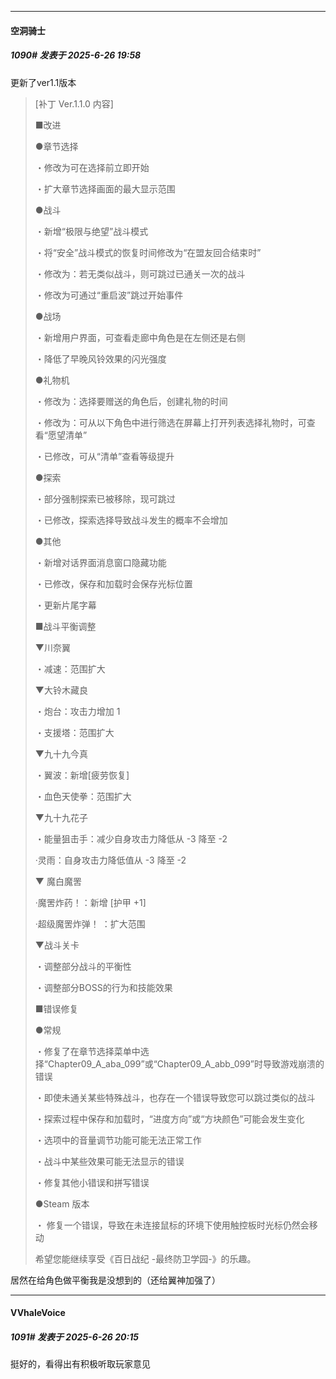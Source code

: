 ﻿
*****

####  空洞骑士  
##### 1090#       发表于 2025-6-26 19:58

更新了ver1.1版本 <blockquote>\[补丁 Ver.1.1.0 内容]

■改进

●章节选择

・修改为可在选择前立即开始

・扩大章节选择画面的最大显示范围

●战斗

・新增“极限与绝望”战斗模式

・将“安全”战斗模式的恢复时间修改为“在盟友回合结束时”

・修改为：若无类似战斗，则可跳过已通关一次的战斗

・修改为可通过“重启波”跳过开始事件

●战场

・新增用户界面，可查看走廊中角色是在左侧还是右侧

・降低了早晚风铃效果的闪光强度

●礼物机

・修改为：选择要赠送的角色后，创建礼物的时间

・修改为：可从以下角色中进行筛选在屏幕上打开列表选择礼物时，可查看“愿望清单”

・已修改，可从“清单”查看等级提升

●探索

・部分强制探索已被移除，现可跳过

・已修改，探索选择导致战斗发生的概率不会增加

●其他

・新增对话界面消息窗口隐藏功能

・已修改，保存和加载时会保存光标位置

・更新片尾字幕

■战斗平衡调整

▼川奈翼

・减速：范围扩大

▼大铃木藏良

・炮台：攻击力增加 1

・支援塔：范围扩大

▼九十九今真

・翼波：新增\[疲劳恢复]

・血色天使拳：范围扩大

▼九十九花子

・能量狙击手：减少自身攻击力降低从 -3 降至 -2

·灵雨：自身攻击力降低值从 -3 降至 -2

▼ 魔白魔罟

·魔罟炸药！：新增 \[护甲 +1]

·超级魔罟炸弹！ ：扩大范围

▼战斗关卡

・调整部分战斗的平衡性

・调整部分BOSS的行为和技能效果

■错误修复

●常规

・修复了在章节选择菜单中选择“Chapter09_A_aba_099”或“Chapter09_A_abb_099”时导致游戏崩溃的错误

・即使未通关某些特殊战斗，也存在一个错误导致您可以跳过类似的战斗

・探索过程中保存和加载时，“进度方向”或“方块颜色”可能会发生变化

・选项中的音量调节功能可能无法正常工作

・战斗中某些效果可能无法显示的错误

・修复其他小错误和拼写错误

●Steam 版本

・ 修复一个错误，导致在未连接鼠标的环境下使用触控板时光标仍然会移动

希望您能继续享受《百日战纪 -最终防卫学园-》的乐趣。</blockquote>
居然在给角色做平衡我是没想到的（还给翼神加强了）


*****

####  VVhaleVoice  
##### 1091#       发表于 2025-6-26 20:15

挺好的，看得出有积极听取玩家意见

